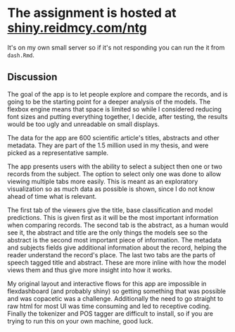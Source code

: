 # The assignment is hosted at [shiny.reidmcy.com/ntg](http://shiny.reidmcy.com/ntg/)

It's on my own small server so if it's not responding you can run the it from `dash.Rmd`.

## Discussion

The goal of the app is to let people explore and compare the records, and is going to be the starting point for a deeper analysis of the models. The flexbox engine means that space is limited so while I considered reducing font sizes and putting everything together, I decide, after testing, the results would be too ugly and unreadable on small displays.

The data for the app are 600 scientific article's titles, abstracts and other metadata. They are part of the 1.5 million used in my thesis, and were picked as a representative sample.

The app presents users with the ability to select a subject then one or two records from the subject. The option to select only one was done to allow viewing multiple tabs more easily. This is meant as an exploratory visualization so as much data as possible is shown, since I do not know ahead of time what is relevant.

The first tab of the viewers give the title, base classification and model predictions. This is given first as it will be the most important information when comparing records. The second tab is the abstract, as a human would see it, the abstract and title are the only things the models see so the abstract is the second most important piece of information. The metadata and subjects fields give additional information about the record, helping the reader understand the record's place. The last two tabs are the parts of speech tagged title and abstract. These are more inline with how the model views them and thus give more insight into how it works.

My original layout and interactive flows for this app are impossible in flexdashboard (and probably shiny) so getting something that was possible and was copacetic was a challenge. Additionally the need to go straight to raw html for most UI was time consuming and led to receptive coding. Finally the tokenizer and POS tagger are difficult to install, so if you are trying to run this on your own machine, good luck.
